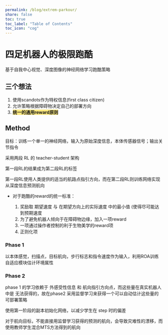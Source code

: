 ```yaml
---
permalink: /blog/extrem-parkour/
share: false
toc: true
toc_label: "Table of Contents"
toc_icon: "cog"
---
```


# 四足机器人的极限跑酷

基于自我中心视觉、深度图像的神经网络学习跑酷策略

## 三个想法

1.  使用scandots作为特权信息(first class citizen)
2.  允许策略根据障碍物决定自己的部署方向
3.  **<span style="background-color: #ffd40080">统一的通用reward原则</span>**

## Method

目标：训练一个单一的神经网络，输入为原始深度信息，本体传感器信号；输出关节指令

采用两段 RL 的 teacher-student 架构

第一段RL的结果成为第二段RL的标签

第一段RL使用人类提供的适当的航路点指引方向，而在第二段RL则训练网络实现从深度信息预测航向

*   对于跑酷的reward的统一标准：

    1.  奖励取 期望速度 与 在期望方向上的实际速度 中的最小值 (使得尽可能达到预期速度
    2.  为了避免机器人倾向于在障碍物边缘，加入一项reward
    3.  一项通过操作者控制的利于生物美学的reward项
    4.  正则化项

### Phase 1

以本体感觉，扫描点，目标航向，步行标志和指令速度作为输入，利用ROA训练自适应模块估计环境属性

### Phase 2

phase 1 的学习依赖于 外感受性信息 和 航向指引方向点，而这些量在真实机器人中是 无法获得的，故在phase2 采用监督学习来获得一个可以自动估计这些量的可部署策略

使用第一阶段的副本初始化网络，以减少学生在 step 时的偏差

对于航向目标，不能直接用监督学习获得的预测的航向，会导致灾难性的漂移，而使用教师学生混合MTS方法得到的航向
